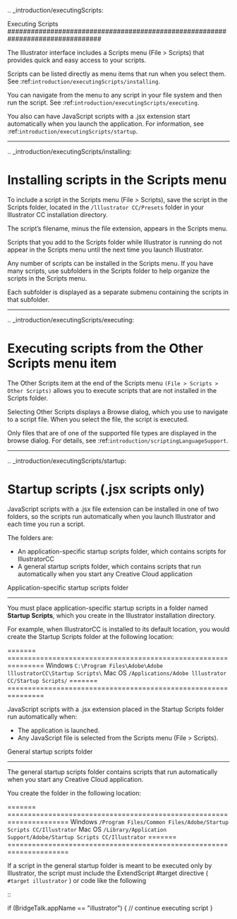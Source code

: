 .. _introduction/executingScripts:

Executing Scripts
################################################################################

The Illustrator interface includes a Scripts menu (File > Scripts) that provides quick and easy access to your scripts.

Scripts can be listed directly as menu items that run when you select them. See :ref:`introduction/executingScripts/installing`.

You can navigate from the menu to any script in your file system and then run the script. See :ref:`introduction/executingScripts/executing`.

You also can have JavaScript scripts with a .jsx extension start automatically when you launch the application. For information, see :ref:`introduction/executingScripts/startup`.

----

.. _introduction/executingScripts/installing:

Installing scripts in the Scripts menu
================================================================================

To include a script in the Scripts menu (File > Scripts), save the script in the Scripts folder, located in the ``/lllustrator CC/Presets`` folder in your lllustrator CC installation directory.

The script’s filename, minus the file extension, appears in the Scripts menu.

Scripts that you add to the Scripts folder while Illustrator is running do not appear in the Scripts menu until the next time you launch Illustrator.

Any number of scripts can be installed in the Scripts menu. If you have many scripts, use subfolders in the Scripts folder to help organize the scripts in the Scripts menu.

Each subfolder is displayed as a separate submenu containing the scripts in that subfolder.

----

.. _introduction/executingScripts/executing:

Executing scripts from the Other Scripts menu item
================================================================================

The Other Scripts item at the end of the Scripts menu ``(File > Scripts > Other Scripts)`` allows you to execute scripts that are not installed in the Scripts folder.

Selecting Other Scripts displays a Browse dialog, which you use to navigate to a script file. When you select the file, the script is executed.

Only files that are of one of the supported file types are displayed in the browse dialog. For details, see :ref:`introduction/scriptingLanguageSupport`.

----

.. _introduction/executingScripts/startup:

Startup scripts (.jsx scripts only)
================================================================================

JavaScript scripts with a .jsx file extension can be installed in one of two folders, so the scripts run automatically when you launch Illustrator and each time you run a script.

The folders are:

- An application-specific startup scripts folder, which contains scripts for IllustratorCC
- A general startup scripts folder, which contains scripts that run automatically when you start any Creative Cloud application

Application-specific startup scripts folder
********************************************************************************

You must place application-specific startup scripts in a folder named **Startup Scripts**, which you create in the Illustrator installation directory.

For example, when IllustratorCC is installed to its default location, you would create the Startup Scripts folder at the following location:

=======  ===============================================================
Windows  ``C:\Program Files\Adobe\Adobe lllustratorCC\Startup Scripts\``
Mac OS   ``/Applications/Adobe lllustrator CC/Startup Scripts/``
=======  ===============================================================

JavaScript scripts with a .jsx extension placed in the Startup Scripts folder run automatically when:

- The application is launched.
- Any JavaScript file is selected from the Scripts menu (File > Scripts).

General startup scripts folder
********************************************************************************

The general startup scripts folder contains scripts that run automatically when you start any Creative Cloud application.

You create the folder in the following location:

=======  =====================================================================
Windows  ``/Program Files/Common Files/Adobe/Startup Scripts CC/Illustrator``
Mac OS   ``/Library/Application Support/Adobe/Startup Scripts CC/Illustrator``
=======  =====================================================================

If a script in the general startup folder is meant to be executed only by Illustrator, the script must include the ExtendScript #target directive ( ``#target illustrator`` ) or code like the following

::

  if (BridgeTalk.appName == "illustrator") {
    // continue executing script
  }
